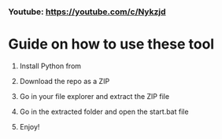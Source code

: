 ### Youtube: https://youtube.com/c/Nykzjd ###
      
# Guide on how to use these tool   
          
1. Install Python from   
   
2. Download the repo as a ZIP     
    
3. Go in your file explorer and extract the ZIP file  
     
4. Go in the extracted folder and open the start.bat file       
    
5. Enjoy!       